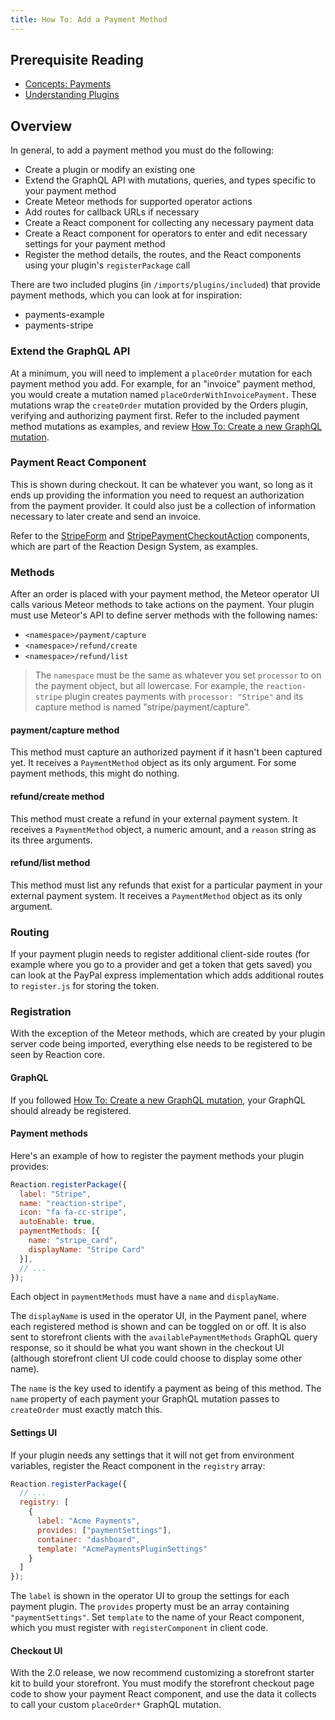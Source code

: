```yaml
---
title: How To: Add a Payment Method
---
```


## Prerequisite Reading
- [Concepts: Payments](./concepts-payments.md)
- [Understanding Plugins](./core-plugins-intro.md)

## Overview
In general, to add a payment method you must do the following:
- Create a plugin or modify an existing one
- Extend the GraphQL API with mutations, queries, and types specific to your payment method
- Create Meteor methods for supported operator actions
- Add routes for callback URLs if necessary
- Create a React component for collecting any necessary payment data
- Create a React component for operators to enter and edit necessary settings for your payment method
- Register the method details, the routes, and the React components using your plugin's `registerPackage` call

There are two included plugins (in `/imports/plugins/included`) that provide payment methods, which you can look at for inspiration:
- payments-example
- payments-stripe

### Extend the GraphQL API

At a minimum, you will need to implement a `placeOrder` mutation for each payment method you add. For example, for an "invoice" payment method, you would create a mutation named `placeOrderWithInvoicePayment`. These mutations wrap the `createOrder` mutation provided by the Orders plugin, verifying and authorizing payment first. Refer to the included payment method mutations as examples, and review [How To: Create a new GraphQL mutation](./graphql-create-mutation.md).

### Payment React Component

This is shown during checkout. It can be whatever you want, so long as it ends up providing the information you need to request an authorization from the payment provider. It could also just be a collection of information necessary to later create and send an invoice.

Refer to the [StripeForm](https://stoic-hodgkin-c0179e.netlify.com/#!/StripeForm) and [StripePaymentCheckoutAction](https://stoic-hodgkin-c0179e.netlify.com/#!/StripePaymentCheckoutAction) components, which are part of the Reaction Design System, as examples.

### Methods

After an order is placed with your payment method, the Meteor operator UI calls various Meteor methods to take actions on the payment. Your plugin must use Meteor's API to define server methods with the following names:

- `<namespace>/payment/capture`
- `<namespace>/refund/create`
- `<namespace>/refund/list`

> The `namespace` must be the same as whatever you set `processor` to on the payment object, but all lowercase. For example, the `reaction-stripe` plugin creates payments with `processor: "Stripe"` and its capture method is named "stripe/payment/capture".

#### payment/capture method

This method must capture an authorized payment if it hasn't been captured yet. It receives a `PaymentMethod` object as its only argument. For some payment methods, this might do nothing.

#### refund/create method

This method must create a refund in your external payment system. It receives a `PaymentMethod` object, a numeric amount, and a `reason` string as its three arguments.

#### refund/list method

This method must list any refunds that exist for a particular payment in your external payment system. It receives a `PaymentMethod` object as its only argument.

### Routing

If your payment plugin needs to register additional client-side routes (for example where you go to a provider and get a token that gets saved) you can look at the PayPal express
implementation which adds additional routes to `register.js` for storing the token.

### Registration

With the exception of the Meteor methods, which are created by your plugin server code being imported, everything else needs to be registered to be seen by Reaction core.

#### GraphQL

If you followed [How To: Create a new GraphQL mutation](./graphql-create-mutation.md), your GraphQL should already be registered.

#### Payment methods

Here's an example of how to register the payment methods your plugin provides:

```js
Reaction.registerPackage({
  label: "Stripe",
  name: "reaction-stripe",
  icon: "fa fa-cc-stripe",
  autoEnable: true,
  paymentMethods: [{
    name: "stripe_card",
    displayName: "Stripe Card"
  }],
  // ...
});
```

Each object in `paymentMethods` must have a `name` and `displayName`.

The `displayName` is used in the operator UI, in the Payment panel, where each registered method is shown and can be toggled on or off. It is also sent to storefront clients with the `availablePaymentMethods` GraphQL query response, so it should be what you want shown in the checkout UI (although storefront client UI code could choose to display some other name).

The `name` is the key used to identify a payment as being of this method. The `name` property of each payment your GraphQL mutation passes to `createOrder` must exactly match this.

#### Settings UI

If your plugin needs any settings that it will not get from environment variables, register the React component in the `registry` array:

```js
Reaction.registerPackage({
  // ...
  registry: [
    {
      label: "Acme Payments",
      provides: ["paymentSettings"],
      container: "dashboard",
      template: "AcmePaymentsPluginSettings"
    }
  ]
});
```

The `label` is shown in the operator UI to group the settings for each payment plugin. The `provides` property must be an array containing `"paymentSettings"`. Set `template` to the name of your React component, which you must register with `registerComponent` in client code.

#### Checkout UI

With the 2.0 release, we now recommend customizing a storefront starter kit to build your storefront. You must modify the storefront checkout page code to show your payment React component, and use the data it collects to call your custom `placeOrder*` GraphQL mutation.
